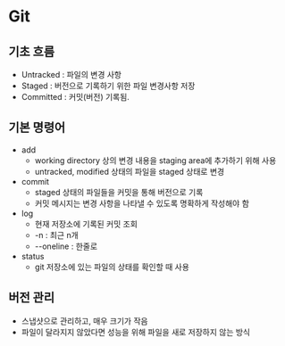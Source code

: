 # Git

## 기초 흐름

- Untracked : 파일의 변경 사항
- Staged : 버전으로 기록하기 위한 파일 변경사항 저장
- Committed : 커밋(버전) 기록됨.

## 기본 명령어
- add
    - working directory 상의 변경 내용을 staging area에 추가하기 위해 사용
    - untracked, modified 상태의 파일을 staged 상태로 변경
- commit
    - staged 상태의 파일들을 커밋을 통해 버전으로 기록
    - 커밋 메시지는 변경 사항을 나타낼 수 있도록 명확하게 작성해야 함
- log
    - 현재 저장소에 기록된 커밋 조회
    - -n : 최근 n개
    - --oneline : 한줄로
- status
    - git 저장소에 있는 파일의 상태를 확인할 때 사용

## 버전 관리

- 스냅샷으로 관리하고, 매우 크기가 작음
- 파일이 달라지지 않았다면 성능을 위해 파일을 새로 저장하지 않는 방식